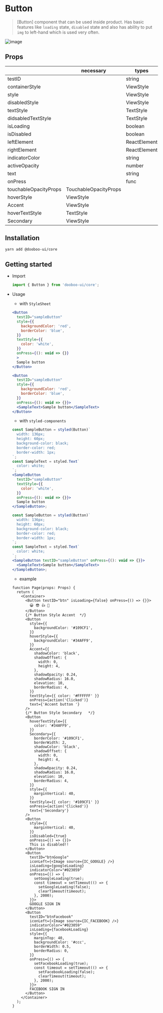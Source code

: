# Button

> [Button] component that can be used inside product. Has basic features like `loading` state, `disabled` state and also has ability to put `img` to left-hand which is used very often.

![image](https://user-images.githubusercontent.com/34743425/87122708-6a3b4500-c2c0-11ea-985c-a77a1fa90e8d.png)

## Props

|                       | necessary             | types        | default   |
| --------------------- | --------------------- | ------------ | --------- |
| testID                |                       | string       |           |
| containerStyle        |                       | ViewStyle    |           |
| style                 |                       | ViewStyle    |           |
| disabledStyle         |                       | ViewStyle    |           |
| textStyle             |                       | TextStyle    |           |
| didsabledTextStyle    |                       | TextStyle    |           |
| isLoading             |                       | boolean      |           |
| isDisabled            |                       | boolean      |           |
| leftElement           |                       | ReactElement |           |
| rightElement          |                       | ReactElement |           |
| indicatorColor        |                       | string       | '#ffffff' |
| activeOpacity         |                       | number       | 0.5       |
| text                  |                       | string       |           |
| onPress               |                       | func         |           |
| touchableOpacityProps | TouchableOpacityProps |              |
| hoverStyle            | ViewStyle             |              |
| Accent                | ViewStyle             |              |
| hoverTextStyle        | TextStyle             |              |
| Secondary             | ViewStyle             |              |

## Installation

```sh
yarn add @dooboo-ui/core
```

## Getting started

- Import

  ```javascript
  import { Button } from 'dooboo-ui/core';
  ```

- Usage

  - with `StyleSheet`

  ```jsx
  <Button
    testID="sampleButton"
    style={{
      backgroundColor: 'red',
      borderColor: 'blue',
    }}
    textStyle={{
      color: 'white',
    }}
    onPress={(): void => {}}
    >
    Sample button
  </Button>
  ```

  ```jsx
  <Button
    testID="sampleButton"
    style={{
      backgroundColor: 'red',
      borderColor: 'blue',
    }}
    onPress={(): void => {}}>
    <SampleText>Sample button</SampleText>
  </Button>
  ```

  - with `styled-components`

  ```jsx
  const SampleButton = styled(Button)`
    width: 136px;
    height: 60px;
    background-color: black;
    border-color: red;
    border-width: 1px;
  `;
  const SampleText = styled.Text`
    color: white;
  `;
  <SampleButton
    testID="sampleButton"
    textStyle={{
      color: 'white',
    }}
    onPress={(): void => {}}>
    Sample button
  </SampleButton>;
  ```

  ```jsx
  const SampleButton = styled(Button)`
    width: 136px;
    height: 60px;
    background-color: black;
    border-color: red;
    border-width: 1px;
  `;
  const SampleText = styled.Text`
    color: white;
  `;
  <SampleButton testID="sampleButton" onPress={(): void => {}}>
    <SampleText>Sample button</SampleText>
  </SampleButton>;
  ```

  - example

  ```tsx
  function Page(props: Props) {
    return (
      <Container>
        <Button testID="btn" isLoading={false} onPress={() => {}}>
          😀 😎 👍 💯
        </Button>
        {/* Button Style Accent  */}
        <Button
          style={{
            backgroundColor: '#109CF1',
          }}
          hoverStyle={{
            backgroundColor: '#34AFF9',
          }}
          Accent={{
            shadowColor: 'black',
            shadowOffset: {
              width: 0,
              height: 4,
            },
            shadowOpacity: 0.24,
            shadowRadius: 16.0,
            elevation: 10,
            borderRadius: 4,
          }}
          textStyle={{ color: '#FFFFFF' }}
          onPress={action('Clicked')}
          text={'Accent button '}
        />
        {/* Button Style Secondary   */}
        <Button
          hoverTextStyle={{
            color: '#34AFF9',
          }}
          Secondary={{
            borderColor: '#109CF1',
            borderWidth: 2,
            shadowColor: 'black',
            shadowOffset: {
              width: 0,
              height: 4,
            },
            shadowOpacity: 0.24,
            shadowRadius: 16.0,
            elevation: 10,
            borderRadius: 4,
          }}
          style={{
            marginVertical: 40,
          }}
          textStyle={{ color: '#109CF1' }}
          onPress={action('Clicked')}
          text={'Secondary'}
        />
        <Button
          style={{
            marginVertical: 40,
          }}
          isDisabled={true}
          onPress={() => {}}>
          This is disabled!!
        </Button>
        <Button
          testID="btnGoogle"
          iconLeft={<Image source={IC_GOOGLE} />}
          isLoading={googleLoading}
          indicatorColor="#023059"
          onPress={() => {
            setGoogleLoading(true);
            const timeout = setTimeout(() => {
              setGoogleLoading(false);
              clearTimeout(timeout);
            }, 2000);
          }}>
          GOOGLE SIGN IN
        </Button>
        <Button
          testID="btnFacebook"
          iconLeft={<Image source={IC_FACEBOOK} />}
          indicatorColor="#023059"
          isLoading={facebookLoading}
          style={{
            marginTop: 40,
            backgroundColor: '#ccc',
            borderWidth: 0.5,
            borderRadius: 0,
          }}
          onPress={() => {
            setFacebookLoading(true);
            const timeout = setTimeout(() => {
              setFacebookLoading(false);
              clearTimeout(timeout);
            }, 2000);
          }}>
          FACEBOOK SIGN IN
        </Button>
      </Container>
    );
  }
  ```
